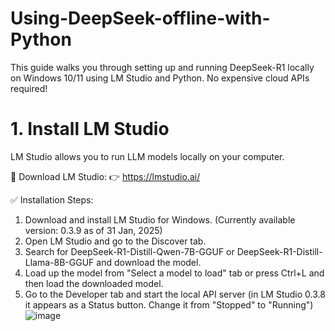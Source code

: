 # Using-DeepSeek-offline-with-Python
This guide walks you through setting up and running DeepSeek-R1 locally on Windows 10/11 using LM Studio and Python. No expensive cloud APIs required!

# 1. Install LM Studio
LM Studio allows you to run LLM models locally on your computer.

🔗 Download LM Studio: 👉 https://lmstudio.ai/

✅ Installation Steps:

1. Download and install LM Studio for Windows. (Currently available version: 0.3.9 as of 31 Jan, 2025)
2. Open LM Studio and go to the Discover tab.
3. Search for DeepSeek-R1-Distill-Qwen-7B-GGUF or DeepSeek-R1-Distill-Llama-8B-GGUF and download the model. 
4. Load up the model from "Select a model to load" tab or press Ctrl+L and then load the downloaded model.
5. Go to the Developer tab and start the local API server (in LM Studio 0.3.8 it appears as a Status button. Change it from "Stopped" to "Running")
   ![image](https://github.com/user-attachments/assets/93d5bc65-c8f4-46cd-9576-3aa151e775fd)
